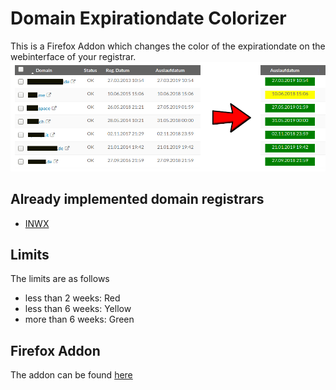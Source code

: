 # Domain Expirationdate Colorizer
This is a Firefox Addon which changes the color of the expirationdate on the webinterface of your registrar.
![Before and after screenshot](before-after.png)


## Already implemented domain registrars
  * [INWX](https://www.inwx.de)

## Limits
The limits are as follows

  * less than 2 weeks: Red
  * less than 6 weeks: Yellow
  * more than 6 weeks: Green

## Firefox Addon
The addon can be found [here](https://addons.mozilla.org/en-US/firefox/addon/expirationdate-colorizer/)